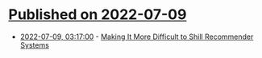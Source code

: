 # [Published on 2022-07-09](index.md)

* [2022-07-09, 03:17:00](https://soylentnews.org/article.pl?sid=22/07/08/022204&from=rss) - [Making It More Difficult to Shill Recommender Systems](https://soylentnews.org/article.pl?sid=22/07/08/022204&from=rss)
